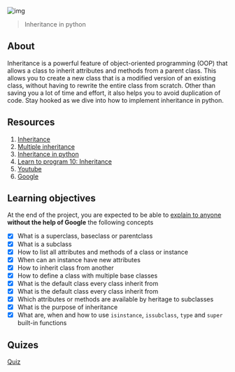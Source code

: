 ![img](https://assets.imaginablefutures.com/media/images/ALX_Logo.max-200x150.png)
> Inheritance in python

## About 
Inheritance is a powerful feature of object-oriented programming (OOP) that allows a class to inherit attributes and methods from a parent class. This allows you to create a new class that is a modified version of an existing class, without having to rewrite the entire class from scratch. Other than saving you a lot of time and effort, it also  helps you to avoid duplication of code. Stay hooked as we dive into how to implement inheritance in python. 

## Resources
1. [Inheritance](https://docs.python.org/3/tutorial/classes.html#inheritance)
2. [Multiple inheritance](https://docs.python.org/3/tutorial/classes.html#multiple-inheritance)
3. [Inheritance in python](https://www.geeksforgeeks.org/inheritance-in-python/)
4. [Learn to program 10: Inheritance](https://www.youtube.com/watch?v=d8kCdLCi6Lk)
5. [Youtube](https://www.youtube.com/results?search_query=Inheritance+in+python)
6. [Google](https://www.google.com/search?q=Inheritance+python)

## Learning objectives
At the end of the project, you are expected to be able to [explain to anyone](https://fs.blog/feynman-learning-technique/) __without the help of Google__ the following concepts
* [X] What is a superclass, baseclass or parentclass
* [X] What is a subclass
* [X] How to list all attributes and methods of a class or instance
* [X] When can an instance have new attributes
* [X] How to inherit class from another
* [X] How to define a class with multiple base classes 
* [X] What is the default class every class inherit from
* [X] What is the default class every class inherit from
* [X] Which attributes or methods are available by heritage to subclasses
* [X] What is the purpose of inheritance
* [X] What are, when and how to use ```isinstance```, ```issubclass```, ```type``` and ```super``` built-in functions
## Quizes
[Quiz](./quiz.md)